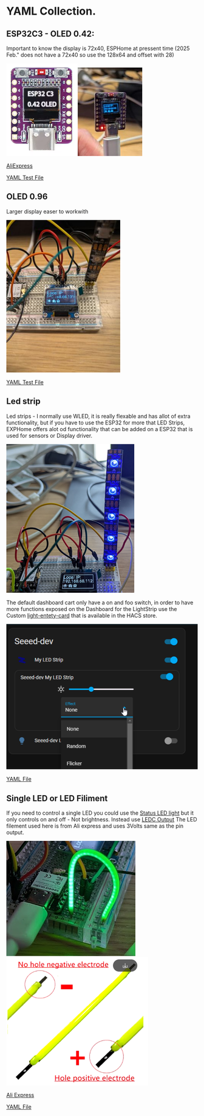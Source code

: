 # YAML Collection.

## ESP32C3 - OLED 0.42:
Important to know the display is 72x40, ESPHome at pressent time (2025 Feb." does not have a 72x40 so use the 128x64 and offset with 28)

![ESP32-C3 OLED](../images/esp32c3-oled.png)![](../images/esp32c3-oled-local-IP_300x400.jpg
)

[AliExpress](https://www.aliexpress.com/item/1005007342383107.html?spm=a2g0o.order_list.order_list_main.181.21ef79d2pBUubG)

[YAML Test File](small-display-test.yaml)

## OLED 0.96
Larger display easer to workwith

![0.96 OLED](../images/esp32-c3%20-%20oled%200.9_300x400.jpg)

[YAML Test File](./esphome-0.94%20SSD1303%20Display.yaml)

## Led strip 
Led strips - I normally use WLED, it is really flexable and has allot of extra functionality, but if you have to use the ESP32 for more that LED Strips, EXPHome offers alot od functionality that can be added on a ESP32 that is used for sensors or Display driver.

![alt text](<../images/Breadboard-light strip.png>)

The default dashboard cart only have a on and foo switch, in order to have more functions exposed on the Dashboard for the LightStrip use the Custom [light-entety-card](https://github.com/ljmerza/light-entity-card) that is available in the HACS store. 

![](../images/custom-light-card.png)

[YAML File](esphome-Light-strip.yaml)

## Single LED or LED Filiment
If you need to control a single LED you could use the [Status LED light](https://esphome.io/components/light/status_led.html) but it only controls on and off - Not brightness. Instead use [LEDC Output](https://esphome.io/components/output/ledc) 
The LED filement used here is from Ali express and uses 3Volts same as the pin output.

![alt text](../images/led-filament.png)![](../images/Led-filement-polaization.png)

[Ali Express](https://www.aliexpress.com/item/1005007294507470.html?spm=a2g0o.order_list.order_list_main.89.7ae279d2L82cOK)

[YAML File](<esphome-Single LED.yaml>)



